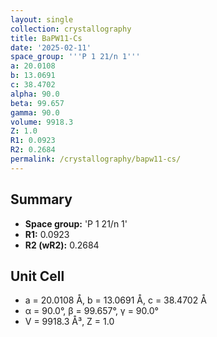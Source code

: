 ```yaml
---
layout: single
collection: crystallography
title: BaPW11-Cs
date: '2025-02-11'
space_group: '''P 1 21/n 1'''
a: 20.0108
b: 13.0691
c: 38.4702
alpha: 90.0
beta: 99.657
gamma: 90.0
volume: 9918.3
Z: 1.0
R1: 0.0923
R2: 0.2684
permalink: /crystallography/bapw11-cs/
---
```


## Summary

- **Space group:** 'P 1 21/n 1'
- **R1:** 0.0923
- **R2 (wR2):** 0.2684

## Unit Cell
- a = 20.0108 Å, b = 13.0691 Å, c = 38.4702 Å
- α = 90.0°, β = 99.657°, γ = 90.0°
- V = 9918.3 Å³, Z = 1.0
